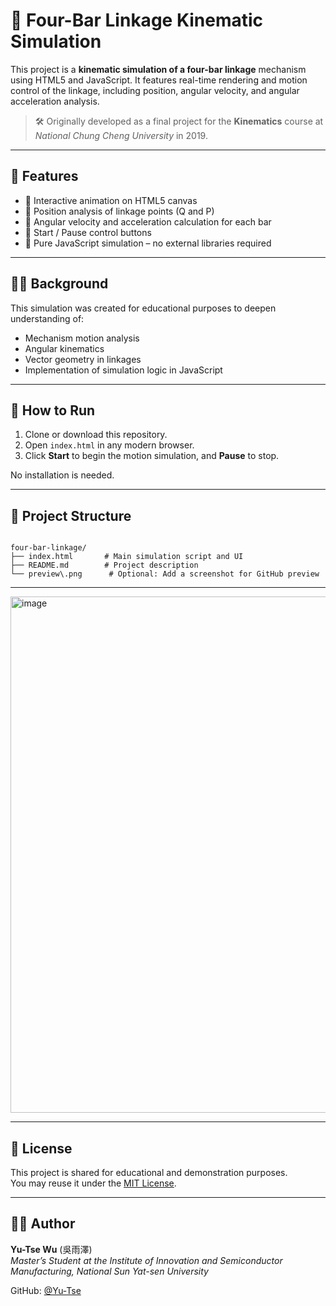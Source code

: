 # 🔩 Four-Bar Linkage Kinematic Simulation

This project is a **kinematic simulation of a four-bar linkage** mechanism using HTML5 and JavaScript. It features real-time rendering and motion control of the linkage, including position, angular velocity, and angular acceleration analysis.

> 🛠 Originally developed as a final project for the **Kinematics** course at *National Chung Cheng University* in 2019.

---

## 🎯 Features

- 🎥 Interactive animation on HTML5 canvas
- 📐 Position analysis of linkage points (Q and P)
- 🔄 Angular velocity and acceleration calculation for each bar
- 🧪 Start / Pause control buttons
- 🧮 Pure JavaScript simulation – no external libraries required

---

## 🧑‍🎓 Background

This simulation was created for educational purposes to deepen understanding of:

- Mechanism motion analysis
- Angular kinematics
- Vector geometry in linkages
- Implementation of simulation logic in JavaScript

---

## 🧪 How to Run

1. Clone or download this repository.
2. Open `index.html` in any modern browser.
3. Click **Start** to begin the motion simulation, and **Pause** to stop.

No installation is needed.

---

## 📁 Project Structure

```

four-bar-linkage/
├── index.html       # Main simulation script and UI
├── README.md        # Project description
└── preview\.png      # Optional: Add a screenshot for GitHub preview

```
---
<img width="857" height="826" alt="image" src="https://github.com/user-attachments/assets/0aee489f-6d27-4b40-89c6-38fd1fcf9e7d" />

---

## 📄 License

This project is shared for educational and demonstration purposes.  
You may reuse it under the [MIT License](LICENSE).

---

## 🙋‍♂️ Author

**Yu-Tse Wu** (吳雨澤)  
*Master’s Student at the Institute of Innovation and Semiconductor Manufacturing, National Sun Yat-sen University*

GitHub: [@Yu-Tse](https://github.com/Yu-Tse)
